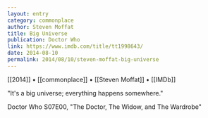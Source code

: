 ```yaml
---
layout: entry
category: commonplace
author: Steven Moffat
title: Big Universe
publication: Doctor Who
link: https://www.imdb.com/title/tt1998643/
date: 2014-08-10
permalink: 2014/08/10/steven-moffat-big-universe
---
```


[[2014]] • [[commonplace]] • [[Steven Moffat]] • [[IMDb]]

"It's a big universe; everything happens somewhere."

Doctor Who S07E00, "The Doctor, The Widow, and The Wardrobe"
